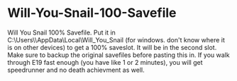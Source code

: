 # Will-You-Snail-100-Savefile
Will You Snail 100% Savefile. Put it in C:\Users\\<username>\AppData\Local\Will_You_Snail (for windows. don't know where it is on other devices) to get a 100% saveslot. It will be in the second slot. Make sure to backup the original savefiles before pasting this in.
If you walk through E19 fast enough (you have like 1 or 2 minutes), you will get speedrunner and no death achievment as well.
